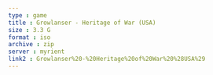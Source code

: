 ```yaml
---
type : game
title : Growlanser - Heritage of War (USA)
size : 3.3 G
format : iso
archive : zip
server : myrient
link2 : Growlanser%20-%20Heritage%20of%20War%20%28USA%29
---
```

